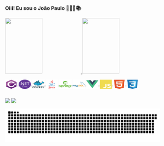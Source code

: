 ### Oiii! Eu sou o João Paulo 👨🏽‍💻📚
 
<div>
  <a href="https://github.com/jpoliveiradev">
 <img height="180em" width="49%" src="https://github-readme-stats.vercel.app/api?username=jpoliveiradev&show_icons=true&theme=algolia&include_all_commits=true&count_private=true"/>
  <img height="180em" width="49%" src="https://github-readme-stats.vercel.app/api/top-langs/?username=jpoliveiradev&layout=compact&langs_count=7&theme=algolia"/>
</div>
<div style="display: inline_block"><br>
  <img align="center" alt="Jp-C#" height="30" width="40" src="https://github.com/devicons/devicon/raw/master/icons/csharp/csharp-original.svg">
  <img align="center" alt="Jp-dotnet" height="30" width="40" src="https://github.com/devicons/devicon/raw/master/icons/dotnetcore/dotnetcore-original.svg">
  <img align="center" alt="docker" height="30" width="40" src="https://github.com/devicons/devicon/raw/master/icons/docker/docker-original-wordmark.svg">
  <img align="center" alt="Jp-Java" height="30" width="40" src="https://raw.githubusercontent.com/devicons/devicon/master/icons/java/java-original-wordmark.svg">
  <img align="center" alt="Jp-Spring" height="30" width="40" src="https://raw.githubusercontent.com/devicons/devicon/master/icons/spring/spring-original-wordmark.svg">
  <img align="center" alt="Jp-Mysql" height="30" width="40" src="https://raw.githubusercontent.com/devicons/devicon/master/icons/mysql/mysql-original-wordmark.svg">
  <img align="center" alt="Jp-VueJS" height="30" width="40" src="https://github.com/devicons/devicon/blob/master/icons/vuejs/vuejs-original.svg">
  <img align="center" alt="Jp-Js" height="30" width="40" src="https://raw.githubusercontent.com/devicons/devicon/master/icons/javascript/javascript-plain.svg">
  <img align="center" alt="Jp-HTML" height="30" width="40" src="https://raw.githubusercontent.com/devicons/devicon/master/icons/html5/html5-original.svg">
  <img align="center" alt="Jp-CSS" height="30" width="40" src="https://raw.githubusercontent.com/devicons/devicon/master/icons/css3/css3-original.svg">
</div>

##

<div>
  <a href = "mailto:info1joaopaulo@gmail.com"><img src="https://img.shields.io/badge/Gmail-D14836?style=for-the-badge&logo=gmail&logoColor=white" target="_blank"></a>
  <a href="https://linkedin.com/in/jpoliveiradev" target="_blank"><img src="https://img.shields.io/badge/-LinkedIn-%230077B5?style=for-the-badge&logo=linkedin&logoColor=white" target="_blank"></a> 
</div>

 ![Snake animation](https://github.com/jpoliveiradev/jpoliveiradev/blob/output/github-contribution-grid-snake.svg)
 
